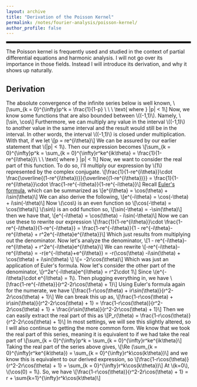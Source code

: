 ```yaml
---
layout: archive
title: "Derivation of the Poisson Kernel"
permalink: /notes/fourier-analysis/poisson-kernel/
author_profile: false
--- 
```

<hr style="border: 2px solid black;">
The Poisson kernel is frequently used and studied in the context of partial differential equations and harmonic analysis. I will not go over its importance in those fields. Instead I will introduce its derivation, and why it shows up naturally.

## Derivation
The absolute convergence of the infinite series below is well known,
\\[\sum_{k = 0}^{\infty}p^k = \frac{1}{1-p} \ \ \ \text{ where } |p| < 1\\]
Now, we know some functions that are also bounded between \\((-1,1)\\). Namely, \\[\sin, \cos\\] Furthermore, we can multiply any value in the interval \\((-1,1)\\) to another value in the same interval and the result would still be in the interval. In other words, the interval \\((-1,1)\\) is closed under multiplication. With that, if we let 
\\[p = re^{i\theta}\\]
We can be assured by our earlier statement that \\(|p| < 1\\). Then our expression becomes
\\[\sum_{k = 0}^{\infty}p^k = \sum_{k = 0}^{\infty}r^ke^{ik\theta} = \frac{1}{1-re^{i\theta}}\ \ \ \text{ where } |p| < 1\\]
Now, we want to consider the real part of this function. To do so, I'll multiply our expression by \\(1\\) represented by the complex conjugate. 
\\[\frac{1}{1-re^{i\theta}}\cdot \frac{\overline{(1-re^{i\theta})}}{\overline{(1-re^{i\theta})}} = \frac{1}{1-re^{i\theta}}\cdot \frac{1-re^{-i\theta}}{1-re^{-i\theta}}\\]
Recall [Euler's formula](https://en.wikipedia.org/wiki/Euler%27s_formula), which can be summarized as
\\[e^{i\theta} = \cos(\theta) + i\sin(\theta)\\]
We can also derive the following,
\\[e^{-i\theta} = \cos(-\theta) + i\sin(-\theta)\\]
Now \\(\cos\\) is an even function so \\[\cos(-\theta) = \cos(\theta)\\]
\\(\sin\\) is an odd function so,
\\[\sin(-\theta) = -\sin(\theta)\\]
then we have that,
\\[e^{-i\theta} = \cos(\theta) - i\sin(-\theta)\\]
Now we can use these to rewrite our expression
\\[\frac{1}{1-re^{i\theta}}\cdot \frac{1-re^{-i\theta}}{1-re^{-i\theta}} = \frac{1-re^{-i\theta}}{1 - re^{-i\theta}-re^{i\theta} + r^2e^{-i\theta}e^{i\theta}}\\]
Which just results from multiplying out the denominator. Now let's analyze the denominator,
\\[1 - re^{-i\theta}-re^{i\theta} + r^2e^{-i\theta}e^{i\theta}\\]
We can rewrite
\\[-re^{-i\theta}-re^{i\theta} = -r(e^{-i\theta}+e^{i\theta}) = -r(\cos(\theta) -i\sin(\theta) + \cos(\theta) + i\sin(\theta) \\] 
\\[= -2r\cos(\theta)\\]
Which was just an application of Euler's formula. Now let's consider the other part of the denominator,
\\[r^2e^{-i\theta}e^{i\theta} = r^2\cdot 1\\]
Since \\(e^{-i\theta}\cdot e^{i\theta} = 1\\). Then plugging everything in, we have
\\[\frac{1-re^{-i\theta}}{r^2-2r\cos(\theta) + 1}\\]
Using Euler's formula again for the numerate, we have
\\[\frac{1-r\cos(\theta) + ir\sin(\theta)}{r^2-2r\cos(\theta) + 1}\\]
We can break this up as,
\\[\frac{1-r\cos(\theta) + ir\sin(\theta)}{r^2-2r\cos(\theta) + 1} = \frac{1-r\cos(\theta)}{r^2-2r\cos(\theta) + 1} + \frac{ir\sin(\theta)}{r^2-2r\cos(\theta) + 1}\\]
Then we can easily extract the real part of this as
\\[P_r(\theta) = \frac{1-r\cos(\theta)}{r^2-2r\cos(\theta) + 1}\\]
In most settings, we will see this slightly altered, so I will also continue to getting the more common form. We know that we took the real part of this series, meaning it is equivalent to if we had take the real part of 
\\[\sum_{k = 0}^{\infty}p^k = \sum_{k = 0}^{\infty}r^ke^{ik\theta}\\]
Taking the real part of the series above gives,
\\[\Re (\sum_{k = 0}^{\infty}r^ke^{ik\theta}) = \sum_{k = 0}^{\infty}r^k\cos(k\theta})\\]
and we know this is equivalent to our derived expression, so
\\[\frac{1-r\cos(\theta)}{r^2-2r\cos(\theta) + 1} = \sum_{k = 0}^{\infty}r^k\cos(k\theta})\\]
At \\(k=0\\), \\(\cos(0) = 1\\). So, we have
\\[\frac{1-r\cos(\theta)}{r^2-2r\cos(\theta) + 1} = r + \sum{k=1}^{\infty}r^k\cos(k\theta)\\]


